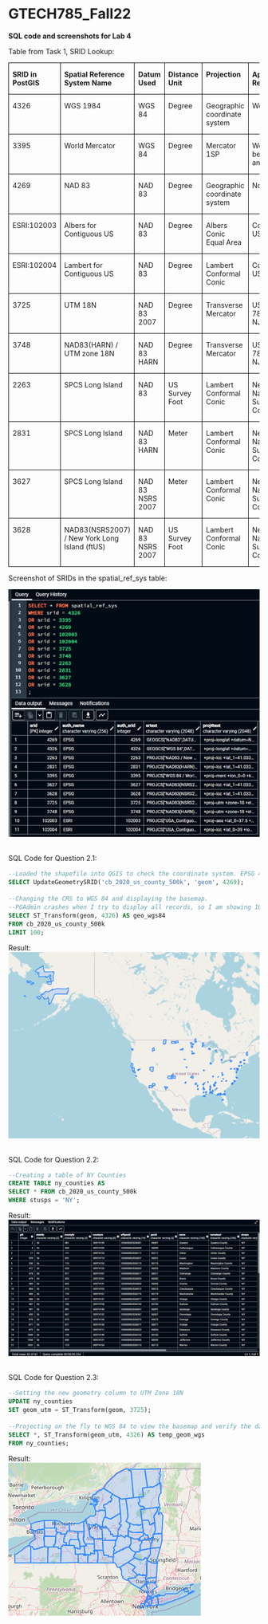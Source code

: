 # GTECH785_Fall22

<b>SQL code and screenshots for Lab 4 </b><br>

Table from Task 1, SRID Lookup:<br>

<table>
 <tr style='mso-yfti-irow:0;mso-yfti-firstrow:yes;height:26.95pt'>
  <td width=105 valign=top style='width:78.65pt;border:solid windowtext 1.0pt;
  mso-border-alt:solid windowtext .5pt;padding:0in 5.4pt 0in 5.4pt;height:26.95pt'>
  <p class=MsoNormal><b style='mso-bidi-font-weight:normal'><span
  style='mso-fareast-language:ZH-TW'>SRID in <span class=SpellE>PostGIS</span><i
  style='mso-bidi-font-style:normal'><o:p></o:p></i></span></b></p>
  </td>
  <td width=148 valign=top style='width:110.85pt;border:solid windowtext 1.0pt;
  border-left:none;mso-border-left-alt:solid windowtext .5pt;mso-border-alt:
  solid windowtext .5pt;padding:0in 5.4pt 0in 5.4pt;height:26.95pt'>
  <p class=MsoNormal><b style='mso-bidi-font-weight:normal'><span
  style='mso-fareast-language:ZH-TW'>Spatial Reference System Name<o:p></o:p></span></b></p>
  </td>
  <td width=74 valign=top style='width:55.3pt;border:solid windowtext 1.0pt;
  border-left:none;mso-border-left-alt:solid windowtext .5pt;mso-border-alt:
  solid windowtext .5pt;padding:0in 5.4pt 0in 5.4pt;height:26.95pt'>
  <p class=MsoNormal><b style='mso-bidi-font-weight:normal'><span
  style='mso-fareast-language:ZH-TW'>Datum Used<o:p></o:p></span></b></p>
  </td>
  <td width=77 valign=top style='width:58.0pt;border:solid windowtext 1.0pt;
  border-left:none;mso-border-left-alt:solid windowtext .5pt;mso-border-alt:
  solid windowtext .5pt;padding:0in 5.4pt 0in 5.4pt;height:26.95pt'>
  <p class=MsoNormal><b style='mso-bidi-font-weight:normal'><span
  style='mso-fareast-language:ZH-TW'>Distance Unit<o:p></o:p></span></b></p>
  </td>
  <td width=92 valign=top style='width:69.1pt;border:solid windowtext 1.0pt;
  border-left:none;mso-border-left-alt:solid windowtext .5pt;mso-border-alt:
  solid windowtext .5pt;padding:0in 5.4pt 0in 5.4pt;height:26.95pt'>
  <p class=MsoNormal><b style='mso-bidi-font-weight:normal'><span
  style='mso-fareast-language:ZH-TW'>Projection <o:p></o:p></span></b></p>
  </td>
  <td width=127 valign=top style='width:95.6pt;border:solid windowtext 1.0pt;
  border-left:none;mso-border-left-alt:solid windowtext .5pt;mso-border-alt:
  solid windowtext .5pt;padding:0in 5.4pt 0in 5.4pt;height:26.95pt'>
  <p class=MsoNormal><b style='mso-bidi-font-weight:normal'><span
  style='mso-fareast-language:ZH-TW'>Applicable Regions/Areas<o:p></o:p></span></b></p>
  </td>
 </tr>
 <tr style='mso-yfti-irow:1'>
  <td width=105 valign=top style='width:78.65pt;border:solid windowtext 1.0pt;
  border-top:none;mso-border-top-alt:solid windowtext .5pt;mso-border-alt:solid windowtext .5pt;
  padding:0in 5.4pt 0in 5.4pt'>
  <p class=MsoNormal><span style='mso-fareast-language:ZH-TW'>4326<o:p></o:p></span></p>
  </td>
  <td width=148 valign=top style='width:110.85pt;border-top:none;border-left:
  none;border-bottom:solid windowtext 1.0pt;border-right:solid windowtext 1.0pt;
  mso-border-top-alt:solid windowtext .5pt;mso-border-left-alt:solid windowtext .5pt;
  mso-border-alt:solid windowtext .5pt;padding:0in 5.4pt 0in 5.4pt'>
  <p class=MsoNormal><span style='mso-fareast-language:ZH-TW'>WGS 1984<o:p></o:p></span></p>
  </td>
  <td width=74 valign=top style='width:55.3pt;border-top:none;border-left:none;
  border-bottom:solid windowtext 1.0pt;border-right:solid windowtext 1.0pt;
  mso-border-top-alt:solid windowtext .5pt;mso-border-left-alt:solid windowtext .5pt;
  mso-border-alt:solid windowtext .5pt;padding:0in 5.4pt 0in 5.4pt'>
  <p class=MsoNormal><span style='mso-fareast-language:ZH-TW'>WGS 84<o:p></o:p></span></p>
  </td>
  <td width=77 valign=top style='width:58.0pt;border-top:none;border-left:none;
  border-bottom:solid windowtext 1.0pt;border-right:solid windowtext 1.0pt;
  mso-border-top-alt:solid windowtext .5pt;mso-border-left-alt:solid windowtext .5pt;
  mso-border-alt:solid windowtext .5pt;padding:0in 5.4pt 0in 5.4pt'>
  <p class=MsoNormal><span style='mso-fareast-language:ZH-TW'>Degree<o:p></o:p></span></p>
  </td>
  <td width=92 valign=top style='width:69.1pt;border-top:none;border-left:none;
  border-bottom:solid windowtext 1.0pt;border-right:solid windowtext 1.0pt;
  mso-border-top-alt:solid windowtext .5pt;mso-border-left-alt:solid windowtext .5pt;
  mso-border-alt:solid windowtext .5pt;padding:0in 5.4pt 0in 5.4pt'>
  <p class=MsoNormal><span style='mso-fareast-language:ZH-TW'>Geographic
  coordinate system<o:p></o:p></span></p>
  </td>
  <td width=127 valign=top style='width:95.6pt;border-top:none;border-left:
  none;border-bottom:solid windowtext 1.0pt;border-right:solid windowtext 1.0pt;
  mso-border-top-alt:solid windowtext .5pt;mso-border-left-alt:solid windowtext .5pt;
  mso-border-alt:solid windowtext .5pt;padding:0in 5.4pt 0in 5.4pt'>
  <p class=MsoNormal><span style='mso-fareast-language:ZH-TW'>World<o:p></o:p></span></p>
  </td>
 </tr>
 <tr style='mso-yfti-irow:2'>
  <td width=105 valign=top style='width:78.65pt;border:solid windowtext 1.0pt;
  border-top:none;mso-border-top-alt:solid windowtext .5pt;mso-border-alt:solid windowtext .5pt;
  padding:0in 5.4pt 0in 5.4pt'>
  <p class=MsoNormal><span style='mso-fareast-language:ZH-TW'>3395<o:p></o:p></span></p>
  </td>
  <td width=148 valign=top style='width:110.85pt;border-top:none;border-left:
  none;border-bottom:solid windowtext 1.0pt;border-right:solid windowtext 1.0pt;
  mso-border-top-alt:solid windowtext .5pt;mso-border-left-alt:solid windowtext .5pt;
  mso-border-alt:solid windowtext .5pt;padding:0in 5.4pt 0in 5.4pt'>
  <p class=MsoNormal><span style='mso-fareast-language:ZH-TW'>World Mercator<o:p></o:p></span></p>
  </td>
  <td width=74 valign=top style='width:55.3pt;border-top:none;border-left:none;
  border-bottom:solid windowtext 1.0pt;border-right:solid windowtext 1.0pt;
  mso-border-top-alt:solid windowtext .5pt;mso-border-left-alt:solid windowtext .5pt;
  mso-border-alt:solid windowtext .5pt;padding:0in 5.4pt 0in 5.4pt'>
  <p class=MsoNormal><span style='mso-fareast-language:ZH-TW'>WGS 84<o:p></o:p></span></p>
  </td>
  <td width=77 valign=top style='width:58.0pt;border-top:none;border-left:none;
  border-bottom:solid windowtext 1.0pt;border-right:solid windowtext 1.0pt;
  mso-border-top-alt:solid windowtext .5pt;mso-border-left-alt:solid windowtext .5pt;
  mso-border-alt:solid windowtext .5pt;padding:0in 5.4pt 0in 5.4pt'>
  <p class=MsoNormal><span style='mso-fareast-language:ZH-TW'>Degree<o:p></o:p></span></p>
  </td>
  <td width=92 valign=top style='width:69.1pt;border-top:none;border-left:none;
  border-bottom:solid windowtext 1.0pt;border-right:solid windowtext 1.0pt;
  mso-border-top-alt:solid windowtext .5pt;mso-border-left-alt:solid windowtext .5pt;
  mso-border-alt:solid windowtext .5pt;padding:0in 5.4pt 0in 5.4pt'>
  <p class=MsoNormal><span style='mso-fareast-language:ZH-TW'>Mercator 1SP<o:p></o:p></span></p>
  </td>
  <td width=127 valign=top style='width:95.6pt;border-top:none;border-left:
  none;border-bottom:solid windowtext 1.0pt;border-right:solid windowtext 1.0pt;
  mso-border-top-alt:solid windowtext .5pt;mso-border-left-alt:solid windowtext .5pt;
  mso-border-alt:solid windowtext .5pt;padding:0in 5.4pt 0in 5.4pt'>
  <p class=MsoNormal><span style='mso-fareast-language:ZH-TW'>World - between
  80°S and 84°N<o:p></o:p></span></p>
  </td>
 </tr>
 <tr style='mso-yfti-irow:3'>
  <td width=105 valign=top style='width:78.65pt;border:solid windowtext 1.0pt;
  border-top:none;mso-border-top-alt:solid windowtext .5pt;mso-border-alt:solid windowtext .5pt;
  padding:0in 5.4pt 0in 5.4pt'>
  <p class=MsoNormal><span style='mso-fareast-language:ZH-TW'>4269<o:p></o:p></span></p>
  </td>
  <td width=148 valign=top style='width:110.85pt;border-top:none;border-left:
  none;border-bottom:solid windowtext 1.0pt;border-right:solid windowtext 1.0pt;
  mso-border-top-alt:solid windowtext .5pt;mso-border-left-alt:solid windowtext .5pt;
  mso-border-alt:solid windowtext .5pt;padding:0in 5.4pt 0in 5.4pt'>
  <p class=MsoNormal><span style='mso-fareast-language:ZH-TW'>NAD 83<o:p></o:p></span></p>
  </td>
  <td width=74 valign=top style='width:55.3pt;border-top:none;border-left:none;
  border-bottom:solid windowtext 1.0pt;border-right:solid windowtext 1.0pt;
  mso-border-top-alt:solid windowtext .5pt;mso-border-left-alt:solid windowtext .5pt;
  mso-border-alt:solid windowtext .5pt;padding:0in 5.4pt 0in 5.4pt'>
  <p class=MsoNormal><span style='mso-fareast-language:ZH-TW'>NAD 83<o:p></o:p></span></p>
  </td>
  <td width=77 valign=top style='width:58.0pt;border-top:none;border-left:none;
  border-bottom:solid windowtext 1.0pt;border-right:solid windowtext 1.0pt;
  mso-border-top-alt:solid windowtext .5pt;mso-border-left-alt:solid windowtext .5pt;
  mso-border-alt:solid windowtext .5pt;padding:0in 5.4pt 0in 5.4pt'>
  <p class=MsoNormal><span style='mso-fareast-language:ZH-TW'>Degree<o:p></o:p></span></p>
  </td>
  <td width=92 valign=top style='width:69.1pt;border-top:none;border-left:none;
  border-bottom:solid windowtext 1.0pt;border-right:solid windowtext 1.0pt;
  mso-border-top-alt:solid windowtext .5pt;mso-border-left-alt:solid windowtext .5pt;
  mso-border-alt:solid windowtext .5pt;padding:0in 5.4pt 0in 5.4pt'>
  <p class=MsoNormal><span style='mso-fareast-language:ZH-TW'>Geographic
  coordinate system<o:p></o:p></span></p>
  </td>
  <td width=127 valign=top style='width:95.6pt;border-top:none;border-left:
  none;border-bottom:solid windowtext 1.0pt;border-right:solid windowtext 1.0pt;
  mso-border-top-alt:solid windowtext .5pt;mso-border-left-alt:solid windowtext .5pt;
  mso-border-alt:solid windowtext .5pt;padding:0in 5.4pt 0in 5.4pt'>
  <p class=MsoNormal><span style='mso-fareast-language:ZH-TW'>North America<o:p></o:p></span></p>
  </td>
 </tr>
 <tr style='mso-yfti-irow:4'>
  <td width=105 valign=top style='width:78.65pt;border:solid windowtext 1.0pt;
  border-top:none;mso-border-top-alt:solid windowtext .5pt;mso-border-alt:solid windowtext .5pt;
  padding:0in 5.4pt 0in 5.4pt'>
  <p class=MsoNormal><span style='mso-fareast-language:ZH-TW'>ESRI:102003<o:p></o:p></span></p>
  </td>
  <td width=148 valign=top style='width:110.85pt;border-top:none;border-left:
  none;border-bottom:solid windowtext 1.0pt;border-right:solid windowtext 1.0pt;
  mso-border-top-alt:solid windowtext .5pt;mso-border-left-alt:solid windowtext .5pt;
  mso-border-alt:solid windowtext .5pt;padding:0in 5.4pt 0in 5.4pt'>
  <p class=MsoNormal><span style='mso-fareast-language:ZH-TW'>Albers for
  Contiguous US <o:p></o:p></span></p>
  </td>
  <td width=74 valign=top style='width:55.3pt;border-top:none;border-left:none;
  border-bottom:solid windowtext 1.0pt;border-right:solid windowtext 1.0pt;
  mso-border-top-alt:solid windowtext .5pt;mso-border-left-alt:solid windowtext .5pt;
  mso-border-alt:solid windowtext .5pt;padding:0in 5.4pt 0in 5.4pt'>
  <p class=MsoNormal><span style='mso-fareast-language:ZH-TW'>NAD 83<o:p></o:p></span></p>
  </td>
  <td width=77 valign=top style='width:58.0pt;border-top:none;border-left:none;
  border-bottom:solid windowtext 1.0pt;border-right:solid windowtext 1.0pt;
  mso-border-top-alt:solid windowtext .5pt;mso-border-left-alt:solid windowtext .5pt;
  mso-border-alt:solid windowtext .5pt;padding:0in 5.4pt 0in 5.4pt'>
  <p class=MsoNormal><span style='mso-fareast-language:ZH-TW'>Degree<o:p></o:p></span></p>
  </td>
  <td width=92 valign=top style='width:69.1pt;border-top:none;border-left:none;
  border-bottom:solid windowtext 1.0pt;border-right:solid windowtext 1.0pt;
  mso-border-top-alt:solid windowtext .5pt;mso-border-left-alt:solid windowtext .5pt;
  mso-border-alt:solid windowtext .5pt;padding:0in 5.4pt 0in 5.4pt'>
  <p class=MsoNormal><span style='mso-fareast-language:ZH-TW'>Albers Conic
  Equal Area<o:p></o:p></span></p>
  </td>
  <td width=127 valign=top style='width:95.6pt;border-top:none;border-left:
  none;border-bottom:solid windowtext 1.0pt;border-right:solid windowtext 1.0pt;
  mso-border-top-alt:solid windowtext .5pt;mso-border-left-alt:solid windowtext .5pt;
  mso-border-alt:solid windowtext .5pt;padding:0in 5.4pt 0in 5.4pt'>
  <p class=MsoNormal><span style='mso-fareast-language:ZH-TW'>Contiguous USA<o:p></o:p></span></p>
  </td>
 </tr>
 <tr style='mso-yfti-irow:5'>
  <td width=105 valign=top style='width:78.65pt;border:solid windowtext 1.0pt;
  border-top:none;mso-border-top-alt:solid windowtext .5pt;mso-border-alt:solid windowtext .5pt;
  padding:0in 5.4pt 0in 5.4pt'>
  <p class=MsoNormal><span style='mso-fareast-language:ZH-TW'>ESRI:102004<o:p></o:p></span></p>
  </td>
  <td width=148 valign=top style='width:110.85pt;border-top:none;border-left:
  none;border-bottom:solid windowtext 1.0pt;border-right:solid windowtext 1.0pt;
  mso-border-top-alt:solid windowtext .5pt;mso-border-left-alt:solid windowtext .5pt;
  mso-border-alt:solid windowtext .5pt;padding:0in 5.4pt 0in 5.4pt'>
  <p class=MsoNormal><span style='mso-fareast-language:ZH-TW'>Lambert for
  Contiguous US <o:p></o:p></span></p>
  </td>
  <td width=74 valign=top style='width:55.3pt;border-top:none;border-left:none;
  border-bottom:solid windowtext 1.0pt;border-right:solid windowtext 1.0pt;
  mso-border-top-alt:solid windowtext .5pt;mso-border-left-alt:solid windowtext .5pt;
  mso-border-alt:solid windowtext .5pt;padding:0in 5.4pt 0in 5.4pt'>
  <p class=MsoNormal><span style='mso-fareast-language:ZH-TW'>NAD 83<o:p></o:p></span></p>
  </td>
  <td width=77 valign=top style='width:58.0pt;border-top:none;border-left:none;
  border-bottom:solid windowtext 1.0pt;border-right:solid windowtext 1.0pt;
  mso-border-top-alt:solid windowtext .5pt;mso-border-left-alt:solid windowtext .5pt;
  mso-border-alt:solid windowtext .5pt;padding:0in 5.4pt 0in 5.4pt'>
  <p class=MsoNormal><span style='mso-fareast-language:ZH-TW'>Degree<o:p></o:p></span></p>
  </td>
  <td width=92 valign=top style='width:69.1pt;border-top:none;border-left:none;
  border-bottom:solid windowtext 1.0pt;border-right:solid windowtext 1.0pt;
  mso-border-top-alt:solid windowtext .5pt;mso-border-left-alt:solid windowtext .5pt;
  mso-border-alt:solid windowtext .5pt;padding:0in 5.4pt 0in 5.4pt'>
  <p class=MsoNormal><span style='mso-fareast-language:ZH-TW'>Lambert Conformal
  Conic<o:p></o:p></span></p>
  </td>
  <td width=127 valign=top style='width:95.6pt;border-top:none;border-left:
  none;border-bottom:solid windowtext 1.0pt;border-right:solid windowtext 1.0pt;
  mso-border-top-alt:solid windowtext .5pt;mso-border-left-alt:solid windowtext .5pt;
  mso-border-alt:solid windowtext .5pt;padding:0in 5.4pt 0in 5.4pt'>
  <p class=MsoNormal><span style='mso-fareast-language:ZH-TW'>Contiguous USA<o:p></o:p></span></p>
  </td>
 </tr>
 <tr style='mso-yfti-irow:6'>
  <td width=105 valign=top style='width:78.65pt;border:solid windowtext 1.0pt;
  border-top:none;mso-border-top-alt:solid windowtext .5pt;mso-border-alt:solid windowtext .5pt;
  padding:0in 5.4pt 0in 5.4pt'>
  <p class=MsoNormal><span style='mso-fareast-language:ZH-TW'>3725 <o:p></o:p></span></p>
  </td>
  <td width=148 valign=top style='width:110.85pt;border-top:none;border-left:
  none;border-bottom:solid windowtext 1.0pt;border-right:solid windowtext 1.0pt;
  mso-border-top-alt:solid windowtext .5pt;mso-border-left-alt:solid windowtext .5pt;
  mso-border-alt:solid windowtext .5pt;padding:0in 5.4pt 0in 5.4pt'>
  <p class=MsoNormal><span style='mso-fareast-language:ZH-TW'>UTM 18N <o:p></o:p></span></p>
  </td>
  <td width=74 valign=top style='width:55.3pt;border-top:none;border-left:none;
  border-bottom:solid windowtext 1.0pt;border-right:solid windowtext 1.0pt;
  mso-border-top-alt:solid windowtext .5pt;mso-border-left-alt:solid windowtext .5pt;
  mso-border-alt:solid windowtext .5pt;padding:0in 5.4pt 0in 5.4pt'>
  <p class=MsoNormal><span style='mso-fareast-language:ZH-TW'>NAD 83 2007<o:p></o:p></span></p>
  </td>
  <td width=77 valign=top style='width:58.0pt;border-top:none;border-left:none;
  border-bottom:solid windowtext 1.0pt;border-right:solid windowtext 1.0pt;
  mso-border-top-alt:solid windowtext .5pt;mso-border-left-alt:solid windowtext .5pt;
  mso-border-alt:solid windowtext .5pt;padding:0in 5.4pt 0in 5.4pt'>
  <p class=MsoNormal><span style='mso-fareast-language:ZH-TW'>Degree<o:p></o:p></span></p>
  </td>
  <td width=92 valign=top style='width:69.1pt;border-top:none;border-left:none;
  border-bottom:solid windowtext 1.0pt;border-right:solid windowtext 1.0pt;
  mso-border-top-alt:solid windowtext .5pt;mso-border-left-alt:solid windowtext .5pt;
  mso-border-alt:solid windowtext .5pt;padding:0in 5.4pt 0in 5.4pt'>
  <p class=MsoNormal><span style='mso-fareast-language:ZH-TW'>Transverse
  Mercator<o:p></o:p></span></p>
  </td>
  <td width=127 valign=top style='width:95.6pt;border-top:none;border-left:
  none;border-bottom:solid windowtext 1.0pt;border-right:solid windowtext 1.0pt;
  mso-border-top-alt:solid windowtext .5pt;mso-border-left-alt:solid windowtext .5pt;
  mso-border-alt:solid windowtext .5pt;padding:0in 5.4pt 0in 5.4pt'>
  <p class=MsoNormal><span style='mso-fareast-language:ZH-TW'>USA, 72W to 78W.
  NY, PA, NJ, CT<o:p></o:p></span></p>
  </td>
 </tr>
 <tr style='mso-yfti-irow:7'>
  <td width=105 valign=top style='width:78.65pt;border:solid windowtext 1.0pt;
  border-top:none;mso-border-top-alt:solid windowtext .5pt;mso-border-alt:solid windowtext .5pt;
  padding:0in 5.4pt 0in 5.4pt'>
  <p class=MsoNormal><span style='mso-fareast-language:ZH-TW'>3748<o:p></o:p></span></p>
  </td>
  <td width=148 valign=top style='width:110.85pt;border-top:none;border-left:
  none;border-bottom:solid windowtext 1.0pt;border-right:solid windowtext 1.0pt;
  mso-border-top-alt:solid windowtext .5pt;mso-border-left-alt:solid windowtext .5pt;
  mso-border-alt:solid windowtext .5pt;padding:0in 5.4pt 0in 5.4pt'>
  <p class=MsoNormal><span style='mso-fareast-language:ZH-TW'>NAD83(HARN) / UTM
  zone 18N<o:p></o:p></span></p>
  </td>
  <td width=74 valign=top style='width:55.3pt;border-top:none;border-left:none;
  border-bottom:solid windowtext 1.0pt;border-right:solid windowtext 1.0pt;
  mso-border-top-alt:solid windowtext .5pt;mso-border-left-alt:solid windowtext .5pt;
  mso-border-alt:solid windowtext .5pt;padding:0in 5.4pt 0in 5.4pt'>
  <p class=MsoNormal><span style='mso-fareast-language:ZH-TW'>NAD 83 HARN<o:p></o:p></span></p>
  </td>
  <td width=77 valign=top style='width:58.0pt;border-top:none;border-left:none;
  border-bottom:solid windowtext 1.0pt;border-right:solid windowtext 1.0pt;
  mso-border-top-alt:solid windowtext .5pt;mso-border-left-alt:solid windowtext .5pt;
  mso-border-alt:solid windowtext .5pt;padding:0in 5.4pt 0in 5.4pt'>
  <p class=MsoNormal><span style='mso-fareast-language:ZH-TW'>Degree<o:p></o:p></span></p>
  </td>
  <td width=92 valign=top style='width:69.1pt;border-top:none;border-left:none;
  border-bottom:solid windowtext 1.0pt;border-right:solid windowtext 1.0pt;
  mso-border-top-alt:solid windowtext .5pt;mso-border-left-alt:solid windowtext .5pt;
  mso-border-alt:solid windowtext .5pt;padding:0in 5.4pt 0in 5.4pt'>
  <p class=MsoNormal><span style='mso-fareast-language:ZH-TW'>Transverse
  Mercator<o:p></o:p></span></p>
  </td>
  <td width=127 valign=top style='width:95.6pt;border-top:none;border-left:
  none;border-bottom:solid windowtext 1.0pt;border-right:solid windowtext 1.0pt;
  mso-border-top-alt:solid windowtext .5pt;mso-border-left-alt:solid windowtext .5pt;
  mso-border-alt:solid windowtext .5pt;padding:0in 5.4pt 0in 5.4pt'>
  <p class=MsoNormal><span style='mso-fareast-language:ZH-TW'>USA, 72W to 78W.
  NY, PA, NJ, CT<o:p></o:p></span></p>
  </td>
 </tr>
 <tr style='mso-yfti-irow:8'>
  <td width=105 valign=top style='width:78.65pt;border:solid windowtext 1.0pt;
  border-top:none;mso-border-top-alt:solid windowtext .5pt;mso-border-alt:solid windowtext .5pt;
  padding:0in 5.4pt 0in 5.4pt'>
  <p class=MsoNormal><span style='mso-fareast-language:ZH-TW'>2263<o:p></o:p></span></p>
  </td>
  <td width=148 valign=top style='width:110.85pt;border-top:none;border-left:
  none;border-bottom:solid windowtext 1.0pt;border-right:solid windowtext 1.0pt;
  mso-border-top-alt:solid windowtext .5pt;mso-border-left-alt:solid windowtext .5pt;
  mso-border-alt:solid windowtext .5pt;padding:0in 5.4pt 0in 5.4pt'>
  <p class=MsoNormal><span style='mso-fareast-language:ZH-TW'>SPCS Long Island<o:p></o:p></span></p>
  </td>
  <td width=74 valign=top style='width:55.3pt;border-top:none;border-left:none;
  border-bottom:solid windowtext 1.0pt;border-right:solid windowtext 1.0pt;
  mso-border-top-alt:solid windowtext .5pt;mso-border-left-alt:solid windowtext .5pt;
  mso-border-alt:solid windowtext .5pt;padding:0in 5.4pt 0in 5.4pt'>
  <p class=MsoNormal><span style='mso-fareast-language:ZH-TW'>NAD 83<o:p></o:p></span></p>
  </td>
  <td width=77 valign=top style='width:58.0pt;border-top:none;border-left:none;
  border-bottom:solid windowtext 1.0pt;border-right:solid windowtext 1.0pt;
  mso-border-top-alt:solid windowtext .5pt;mso-border-left-alt:solid windowtext .5pt;
  mso-border-alt:solid windowtext .5pt;padding:0in 5.4pt 0in 5.4pt'>
  <p class=MsoNormal><span style='mso-fareast-language:ZH-TW'>US Survey Foot<o:p></o:p></span></p>
  </td>
  <td width=92 valign=top style='width:69.1pt;border-top:none;border-left:none;
  border-bottom:solid windowtext 1.0pt;border-right:solid windowtext 1.0pt;
  mso-border-top-alt:solid windowtext .5pt;mso-border-left-alt:solid windowtext .5pt;
  mso-border-alt:solid windowtext .5pt;padding:0in 5.4pt 0in 5.4pt'>
  <p class=MsoNormal><span style='mso-fareast-language:ZH-TW'>Lambert Conformal
  Conic<o:p></o:p></span></p>
  </td>
  <td width=127 valign=top style='width:95.6pt;border-top:none;border-left:
  none;border-bottom:solid windowtext 1.0pt;border-right:solid windowtext 1.0pt;
  mso-border-top-alt:solid windowtext .5pt;mso-border-left-alt:solid windowtext .5pt;
  mso-border-alt:solid windowtext .5pt;padding:0in 5.4pt 0in 5.4pt'>
  <p class=MsoNormal><span style='mso-fareast-language:ZH-TW'>New York City, <span
  class=GramE>Nassau</span> and Suffolk Counties<o:p></o:p></span></p>
  </td>
 </tr>
 <tr style='mso-yfti-irow:9'>
  <td width=105 valign=top style='width:78.65pt;border:solid windowtext 1.0pt;
  border-top:none;mso-border-top-alt:solid windowtext .5pt;mso-border-alt:solid windowtext .5pt;
  padding:0in 5.4pt 0in 5.4pt'>
  <p class=MsoNormal><span style='mso-fareast-language:ZH-TW'>2831<o:p></o:p></span></p>
  </td>
  <td width=148 valign=top style='width:110.85pt;border-top:none;border-left:
  none;border-bottom:solid windowtext 1.0pt;border-right:solid windowtext 1.0pt;
  mso-border-top-alt:solid windowtext .5pt;mso-border-left-alt:solid windowtext .5pt;
  mso-border-alt:solid windowtext .5pt;padding:0in 5.4pt 0in 5.4pt'>
  <p class=MsoNormal><span style='mso-fareast-language:ZH-TW'>SPCS Long Island<o:p></o:p></span></p>
  </td>
  <td width=74 valign=top style='width:55.3pt;border-top:none;border-left:none;
  border-bottom:solid windowtext 1.0pt;border-right:solid windowtext 1.0pt;
  mso-border-top-alt:solid windowtext .5pt;mso-border-left-alt:solid windowtext .5pt;
  mso-border-alt:solid windowtext .5pt;padding:0in 5.4pt 0in 5.4pt'>
  <p class=MsoNormal><span style='mso-fareast-language:ZH-TW'>NAD 83 HARN<o:p></o:p></span></p>
  </td>
  <td width=77 valign=top style='width:58.0pt;border-top:none;border-left:none;
  border-bottom:solid windowtext 1.0pt;border-right:solid windowtext 1.0pt;
  mso-border-top-alt:solid windowtext .5pt;mso-border-left-alt:solid windowtext .5pt;
  mso-border-alt:solid windowtext .5pt;padding:0in 5.4pt 0in 5.4pt'>
  <p class=MsoNormal><span style='mso-fareast-language:ZH-TW'>Meter<o:p></o:p></span></p>
  </td>
  <td width=92 valign=top style='width:69.1pt;border-top:none;border-left:none;
  border-bottom:solid windowtext 1.0pt;border-right:solid windowtext 1.0pt;
  mso-border-top-alt:solid windowtext .5pt;mso-border-left-alt:solid windowtext .5pt;
  mso-border-alt:solid windowtext .5pt;padding:0in 5.4pt 0in 5.4pt'>
  <p class=MsoNormal><span style='mso-fareast-language:ZH-TW'>Lambert Conformal
  Conic<o:p></o:p></span></p>
  </td>
  <td width=127 valign=top style='width:95.6pt;border-top:none;border-left:
  none;border-bottom:solid windowtext 1.0pt;border-right:solid windowtext 1.0pt;
  mso-border-top-alt:solid windowtext .5pt;mso-border-left-alt:solid windowtext .5pt;
  mso-border-alt:solid windowtext .5pt;padding:0in 5.4pt 0in 5.4pt'>
  <p class=MsoNormal><span style='mso-fareast-language:ZH-TW'>New York City, <span
  class=GramE>Nassau</span> and Suffolk Counties<o:p></o:p></span></p>
  </td>
 </tr>
 <tr style='mso-yfti-irow:10'>
  <td width=105 valign=top style='width:78.65pt;border:solid windowtext 1.0pt;
  border-top:none;mso-border-top-alt:solid windowtext .5pt;mso-border-alt:solid windowtext .5pt;
  padding:0in 5.4pt 0in 5.4pt'>
  <p class=MsoNormal><span style='mso-fareast-language:ZH-TW'>3627<o:p></o:p></span></p>
  </td>
  <td width=148 valign=top style='width:110.85pt;border-top:none;border-left:
  none;border-bottom:solid windowtext 1.0pt;border-right:solid windowtext 1.0pt;
  mso-border-top-alt:solid windowtext .5pt;mso-border-left-alt:solid windowtext .5pt;
  mso-border-alt:solid windowtext .5pt;padding:0in 5.4pt 0in 5.4pt'>
  <p class=MsoNormal><span style='mso-fareast-language:ZH-TW'>SPCS Long Island<o:p></o:p></span></p>
  </td>
  <td width=74 valign=top style='width:55.3pt;border-top:none;border-left:none;
  border-bottom:solid windowtext 1.0pt;border-right:solid windowtext 1.0pt;
  mso-border-top-alt:solid windowtext .5pt;mso-border-left-alt:solid windowtext .5pt;
  mso-border-alt:solid windowtext .5pt;padding:0in 5.4pt 0in 5.4pt'>
  <p class=MsoNormal><span style='mso-fareast-language:ZH-TW'>NAD 83 NSRS 2007<o:p></o:p></span></p>
  </td>
  <td width=77 valign=top style='width:58.0pt;border-top:none;border-left:none;
  border-bottom:solid windowtext 1.0pt;border-right:solid windowtext 1.0pt;
  mso-border-top-alt:solid windowtext .5pt;mso-border-left-alt:solid windowtext .5pt;
  mso-border-alt:solid windowtext .5pt;padding:0in 5.4pt 0in 5.4pt'>
  <p class=MsoNormal><span style='mso-fareast-language:ZH-TW'>Meter<o:p></o:p></span></p>
  </td>
  <td width=92 valign=top style='width:69.1pt;border-top:none;border-left:none;
  border-bottom:solid windowtext 1.0pt;border-right:solid windowtext 1.0pt;
  mso-border-top-alt:solid windowtext .5pt;mso-border-left-alt:solid windowtext .5pt;
  mso-border-alt:solid windowtext .5pt;padding:0in 5.4pt 0in 5.4pt'>
  <p class=MsoNormal><span style='mso-fareast-language:ZH-TW'>Lambert Conformal
  Conic<o:p></o:p></span></p>
  </td>
  <td width=127 valign=top style='width:95.6pt;border-top:none;border-left:
  none;border-bottom:solid windowtext 1.0pt;border-right:solid windowtext 1.0pt;
  mso-border-top-alt:solid windowtext .5pt;mso-border-left-alt:solid windowtext .5pt;
  mso-border-alt:solid windowtext .5pt;padding:0in 5.4pt 0in 5.4pt'>
  <p class=MsoNormal><span style='mso-fareast-language:ZH-TW'>New York City, <span
  class=GramE>Nassau</span> and Suffolk Counties<o:p></o:p></span></p>
  </td>
 </tr>
 <tr style='mso-yfti-irow:11;mso-yfti-lastrow:yes'>
  <td width=105 valign=top style='width:78.65pt;border:solid windowtext 1.0pt;
  border-top:none;mso-border-top-alt:solid windowtext .5pt;mso-border-alt:solid windowtext .5pt;
  padding:0in 5.4pt 0in 5.4pt'>
  <p class=MsoNormal><span style='mso-fareast-language:ZH-TW'>3628<o:p></o:p></span></p>
  </td>
  <td width=148 valign=top style='width:110.85pt;border-top:none;border-left:
  none;border-bottom:solid windowtext 1.0pt;border-right:solid windowtext 1.0pt;
  mso-border-top-alt:solid windowtext .5pt;mso-border-left-alt:solid windowtext .5pt;
  mso-border-alt:solid windowtext .5pt;padding:0in 5.4pt 0in 5.4pt'>
  <p class=MsoNormal><span style='mso-fareast-language:ZH-TW'>NAD83(NSRS2007) /
  New York Long Island (<span class=SpellE>ftUS</span>)<o:p></o:p></span></p>
  </td>
  <td width=74 valign=top style='width:55.3pt;border-top:none;border-left:none;
  border-bottom:solid windowtext 1.0pt;border-right:solid windowtext 1.0pt;
  mso-border-top-alt:solid windowtext .5pt;mso-border-left-alt:solid windowtext .5pt;
  mso-border-alt:solid windowtext .5pt;padding:0in 5.4pt 0in 5.4pt'>
  <p class=MsoNormal><span style='mso-fareast-language:ZH-TW'>NAD 83 NSRS 2007<o:p></o:p></span></p>
  </td>
  <td width=77 valign=top style='width:58.0pt;border-top:none;border-left:none;
  border-bottom:solid windowtext 1.0pt;border-right:solid windowtext 1.0pt;
  mso-border-top-alt:solid windowtext .5pt;mso-border-left-alt:solid windowtext .5pt;
  mso-border-alt:solid windowtext .5pt;padding:0in 5.4pt 0in 5.4pt'>
  <p class=MsoNormal><span style='mso-fareast-language:ZH-TW'>US Survey Foot<o:p></o:p></span></p>
  </td>
  <td width=92 valign=top style='width:69.1pt;border-top:none;border-left:none;
  border-bottom:solid windowtext 1.0pt;border-right:solid windowtext 1.0pt;
  mso-border-top-alt:solid windowtext .5pt;mso-border-left-alt:solid windowtext .5pt;
  mso-border-alt:solid windowtext .5pt;padding:0in 5.4pt 0in 5.4pt'>
  <p class=MsoNormal><span style='mso-fareast-language:ZH-TW'>Lambert Conformal
  Conic<o:p></o:p></span></p>
  </td>
  <td width=127 valign=top style='width:95.6pt;border-top:none;border-left:
  none;border-bottom:solid windowtext 1.0pt;border-right:solid windowtext 1.0pt;
  mso-border-top-alt:solid windowtext .5pt;mso-border-left-alt:solid windowtext .5pt;
  mso-border-alt:solid windowtext .5pt;padding:0in 5.4pt 0in 5.4pt'>
  <p class=MsoNormal><span style='mso-fareast-language:ZH-TW'>New York City, <span
  class=GramE>Nassau</span> and Suffolk Counties<o:p></o:p></span></p>
  </td>
 </tr>
</table>

Screenshot of SRIDs in the spatial_ref_sys table:<br>

![Lab 4, Task 1 Result](image/L4Q1.png)

<br>SQL Code for Question 2.1: <br>
```sql
--Loaded the shapefile into QGIS to check the coordinate system. EPSG 4269, NAD 83
SELECT UpdateGeometrySRID('cb_2020_us_county_500k', 'geom', 4269);

--Changing the CRS to WGS 84 and displaying the basemap.
--PGAdmin crashes when I try to display all records, so I am showing 100.
SELECT ST_Transform(geom, 4326) AS geo_wgs84
FROM cb_2020_us_county_500k
LIMIT 100;
```
Result:<br>
![Lab 4, Task 1 Result](image/L4Q2_1.png)

<br>SQL Code for Question 2.2: <br>
```sql
--Creating a table of NY Counties
CREATE TABLE ny_counties AS
SELECT * FROM cb_2020_us_county_500k
WHERE stusps = 'NY';
```

Result:<br>
![Lab 4, Task 2.2 Result](image/L4Q2_2.png)

<br>SQL Code for Question 2.3: <br>
```sql
--Setting the new geometry column to UTM Zone 18N
UPDATE ny_counties
SET geom_utm = ST_Transform(geom, 3725);

--Projecting on the fly to WGS 84 to view the basemap and verify the data
SELECT *, ST_Transform(geom_utm, 4326) AS temp_geom_wgs
FROM ny_counties;
```

Result:<br>
![Lab 4, Task 2.3 Result](image/L4Q2_3.png)
